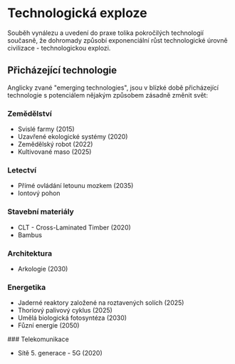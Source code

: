 # Technologická exploze

Souběh vynálezu a uvedení do praxe tolika pokročilých technologií současně, že dohromady způsobí exponenciální růst technologické úrovně civilizace - technologickou explozi.

## Přicházející technologie

Anglicky zvané "emerging technologies", jsou v blízké době přicházející technologie s potenciálem nějakým způsobem zásadně změnit svět:

### Zemědělství

- Svislé farmy (2015)
- Uzavřené ekologické systémy (2020)
- Zemědělský robot (2022)
- Kultivované maso (2025)

### Letectví

- Přímé ovládání letounu mozkem (2035)
- Iontový pohon

### Stavební materiály

- CLT - Cross-Laminated Timber (2020)
- Bambus

### Architektura

- Arkologie (2030)

### Energetika

- Jaderné reaktory založené na roztavených solích (2025)
- Thoriový palivový cyklus (2025)
- Umělá biologická fotosyntéza (2030)
- Fůzní energie (2050)

### Telekomunikace

- Sítě 5. generace - 5G (2020)
